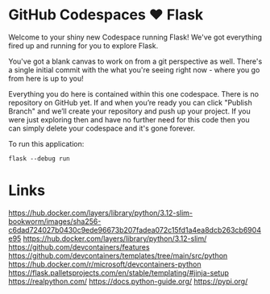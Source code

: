 # GitHub Codespaces ♥️ Flask

Welcome to your shiny new Codespace running Flask! We've got everything fired up and running for you to explore Flask.

You've got a blank canvas to work on from a git perspective as well. There's a single initial commit with the what you're seeing right now - where you go from here is up to you!

Everything you do here is contained within this one codespace. There is no repository on GitHub yet. If and when you’re ready you can click "Publish Branch" and we’ll create your repository and push up your project. If you were just exploring then and have no further need for this code then you can simply delete your codespace and it's gone forever.

To run this application:

```
flask --debug run
```

# Links
https://hub.docker.com/layers/library/python/3.12-slim-bookworm/images/sha256-c6dad724027b0430c9ede96673b207fadea072c15fd1a4ea8dcb263cb6904e95
https://hub.docker.com/layers/library/python/3.12-slim/
https://github.com/devcontainers/features
https://github.com/devcontainers/templates/tree/main/src/python
https://hub.docker.com/r/microsoft/devcontainers-python
https://flask.palletsprojects.com/en/stable/templating/#jinja-setup
https://realpython.com/
https://docs.python-guide.org/
https://pypi.org/